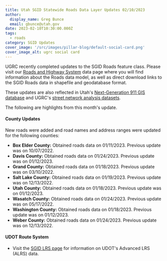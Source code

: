 ```yaml
---
title: Utah SGID Statewide Roads Data Layer Updates 02/10/2023
author:
  display_name: Greg Bunce
  email: gbunce@utah.gov
date: 2023-02-10T10:30:00.000Z
tags:
  - roads
category: SGID Updates
cover_image: '/src/images/pillar-blog/default-social-card.png'
cover_image_alt: ugrc social card
---
```


UGRC recently completed updates to the SGID Roads feature class. Please visit our [Roads and Highway System](/products/sgid/transportation/road-centerlines) data page where you will find information about the Roads data model, as well as direct download links to the SGID Roads data in shapefile and geodatabase format.

These updates are also reflected in Utah's [Next-Generation 911 GIS database](/products/sgid/911) and UGRC's [street network analysis datasets](/products/sgid/transportation/street-network).

The following are highlights from this month's update.

#### County Updates

New roads were added and road names and address ranges were updated for the following counties:

- **Box Elder County:** Obtained roads data on 01/11/2023. Previous update was on 10/07/2022.
- **Davis County:** Obtained roads data on 01/24/2023. Previous update was on 01/12/2023.
- **Grand County:** Obtained roads data on 01/18/2023. Previous update was on 03/10/2022.
- **Salt Lake County:** Obtained roads data on 01/19/2023. Previous update was on 12/13/2022.
- **Utah County:** Obtained roads data on 01/18/2023. Previous update was on 01/12/2023.
- **Wasatch County:** Obtained roads data on 01/24/2023. Previous update was on 05/17/2022.
- **Washington County:** Obtained roads data on 01/18/2023. Previous update was on 01/12/2023.
- **Weber County:** Obtained roads data on 01/24/2023. Previous update was on 12/13/2022.

#### UDOT Route System

- Visit the [SGID LRS page](/products/sgid/transportation/road-centerlines) for information on UDOT's Advanced LRS (ALRS) data.
